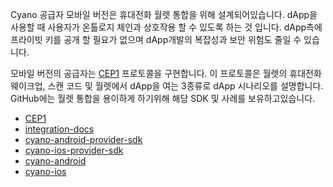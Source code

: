 
Cyano 공급자 모바일 버전은 휴대전화 월렛 통합을 위해 설계되어있습니다. dApp을 사용할 때 사용자가 온톨로지 체인과 상호작용 할 수 있도록 하는 것 입니다. dApp측에 프라이빗 키를 공개 할 필요가 없으며 dApp개발의 복잡성과 보안 위험도 줄일 수 있습니다.

모바일 버전의 공급자는 [CEP1](https://github.com/ontio-cyano/CEPs/blob/master/CEP1.mediawiki) 프로토콜을 구현합니다. 이 프로토콜은 월렛의 휴대전화  웨이크업, 스캔 코드 및 월렛에서 dApp을 여는 3종류로 dApp 시나리오를 설명합니다. GitHub에는 월렛 통합을 용이하게 하기위해 해당 SDK 및 사례를 보유하고있습니다.


* [CEP1](https://github.com/ontio-cyano/CEPs/blob/master/CEP1.mediawiki)
* [integration-docs](https://github.com/ontio-cyano/integration-docs)
* [cyano-android-provider-sdk](https://github.com/ontio-cyano/cyano-ios-sdk)
* [cyano-ios-provider-sdk](https://github.com/ontio-cyano/cyano-ios-sdk)
* [cyano-android](https://github.com/ontio-cyano/cyano-ios)
* [cyano-ios](https://github.com/ontio-cyano/cyano-ios)



